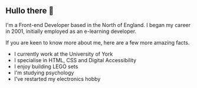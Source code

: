 ## Hullo there 👋

I'm a Front-end Developer based in the North of England. I began my career in 2001, initially employed as an e-learning developer.

If you are keen to know more about me, here are a few more amazing facts.

* I currently work at the University of York
* I specialise in HTML, CSS and Digital Accessibility
* I enjoy building LEGO sets
* I'm studying psychology
* I've restarted my electronics hobby
